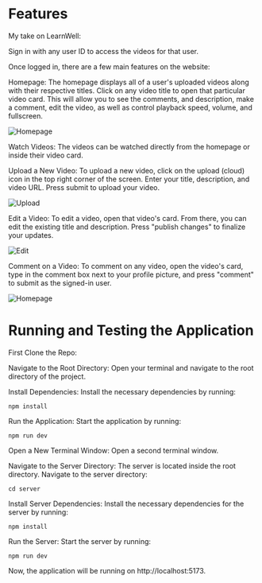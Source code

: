 # Features

My take on LearnWell:

Sign in with any user ID to access the videos for that user.

Once logged in, there are a few main features on the website:

Homepage: The homepage displays all of a user's uploaded videos along with their respective titles. Click on any video title to open that particular video card. This will allow you to see the comments, and description, make a comment, edit the video, as well as control playback speed, volume, and fullscreen.

![Homepage](Pictures/Main_Page.png)

Watch Videos: The videos can be watched directly from the homepage or inside their video card.

Upload a New Video: To upload a new video, click on the upload (cloud) icon in the top right corner of the screen. Enter your title, description, and video URL. Press submit to upload your video. 

![Upload](Pictures/Upload.png)

Edit a Video: To edit a video, open that video's card. From there, you can edit the existing title and description. Press "publish changes" to finalize your updates.

![Edit](Pictures/Edit.png)

Comment on a Video: To comment on any video, open the video's card, type in the comment box next to your profile picture, and press "comment" to submit as the signed-in user.

![Homepage](Pictures/VideoCard_Comments.png)



# Running and Testing the Application

First Clone the Repo:

Navigate to the Root Directory:
Open your terminal and navigate to the root directory of the project.

Install Dependencies:
Install the necessary dependencies by running:

`npm install`

Run the Application:
Start the application by running:


`npm run dev`

Open a New Terminal Window:
Open a second terminal window.

Navigate to the Server Directory:
The server is located inside the root directory. Navigate to the server directory:


`cd server`

Install Server Dependencies:
Install the necessary dependencies for the server by running:


`npm install`

Run the Server:
Start the server by running:


`npm run dev`

Now, the application will be running on http://localhost:5173.

